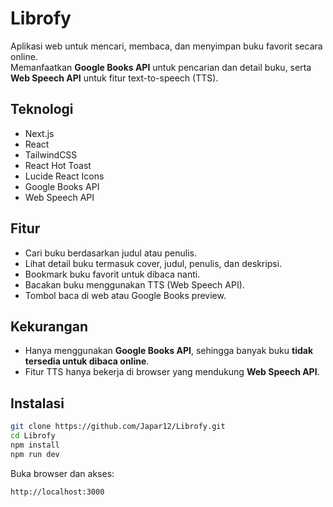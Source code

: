 # Librofy

Aplikasi web untuk mencari, membaca, dan menyimpan buku favorit secara online.  
Memanfaatkan **Google Books API** untuk pencarian dan detail buku, serta **Web Speech API** untuk fitur text-to-speech (TTS).

## Teknologi

* Next.js
* React
* TailwindCSS
* React Hot Toast
* Lucide React Icons
* Google Books API
* Web Speech API


## Fitur

- Cari buku berdasarkan judul atau penulis.  
- Lihat detail buku termasuk cover, judul, penulis, dan deskripsi.  
- Bookmark buku favorit untuk dibaca nanti.  
- Bacakan buku menggunakan TTS (Web Speech API).  
- Tombol baca di web atau Google Books preview.


## Kekurangan

- Hanya menggunakan **Google Books API**, sehingga banyak buku **tidak tersedia untuk dibaca online**.  
- Fitur TTS hanya bekerja di browser yang mendukung **Web Speech API**.  

## Instalasi

```bash
git clone https://github.com/Japar12/Librofy.git
cd Librofy
npm install
npm run dev
```

Buka browser dan akses:

```
http://localhost:3000
```

